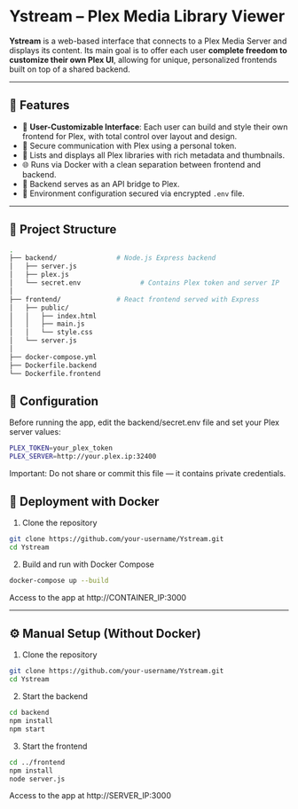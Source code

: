 # Ystream – Plex Media Library Viewer

**Ystream** is a web-based interface that connects to a Plex Media Server and displays its content. Its main goal is to offer each user **complete freedom to customize their own Plex UI**, allowing for unique, personalized frontends built on top of a shared backend.

---

## 🧩 Features

- 🎨 **User-Customizable Interface**: Each user can build and style their own frontend for Plex, with total control over layout and design.
- 🔐 Secure communication with Plex using a personal token.
- 📂 Lists and displays all Plex libraries with rich metadata and thumbnails.
- 🌐 Runs via Docker with a clean separation between frontend and backend.
- 📁 Backend serves as an API bridge to Plex.
- 🔄 Environment configuration secured via encrypted `.env` file.

---

## 🚀 Project Structure

```bash
.
├── backend/               # Node.js Express backend
│   ├── server.js
│   ├── plex.js
│   └── secret.env               # Contains Plex token and server IP
│
├── frontend/              # React frontend served with Express
│   ├── public/
│   │   ├── index.html
│   │   ├── main.js
│   │   └── style.css
│   └── server.js
│
├── docker-compose.yml
├── Dockerfile.backend
└── Dockerfile.frontend
```
## 🔐 Configuration

Before running the app, edit the backend/secret.env file and set your Plex server values:

```bash
PLEX_TOKEN=your_plex_token
PLEX_SERVER=http://your.plex.ip:32400
```

Important: Do not share or commit this file — it contains private credentials.

## 🐳 Deployment with Docker
1. Clone the repository

```bash
git clone https://github.com/your-username/Ystream.git
cd Ystream
```
2. Build and run with Docker Compose
```bash
docker-compose up --build
```
Access to the app at http://CONTAINER_IP:3000

---

## ⚙️ Manual Setup (Without Docker)
1. Clone the repository
```bash
git clone https://github.com/your-username/Ystream.git
cd Ystream
```
2. Start the backend
```bash
cd backend
npm install
npm start
```
3. Start the frontend
```bash
cd ../frontend
npm install
node server.js
```
Access to the app at http://SERVER_IP:3000

